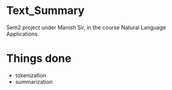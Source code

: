 # Text_Summary

Sem2 project under Manish Sir, in the course Natural Language Applications.

# Things done

- tokenization
- summarization
